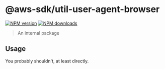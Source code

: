# @aws-sdk/util-user-agent-browser

[![NPM version](https://img.shields.io/npm/v/@aws-sdk/util-user-agent-browser/beta.svg)](https://www.npmjs.com/package/@aws-sdk/util-user-agent-browser)
[![NPM downloads](https://img.shields.io/npm/dm/@aws-sdk/util-user-agent-browser.svg)](https://www.npmjs.com/package/@aws-sdk/util-user-agent-browser)

> An internal package

## Usage

You probably shouldn't, at least directly.
